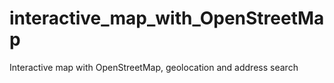 # interactive_map_with_OpenStreetMap
Interactive map with OpenStreetMap, geolocation and address search
